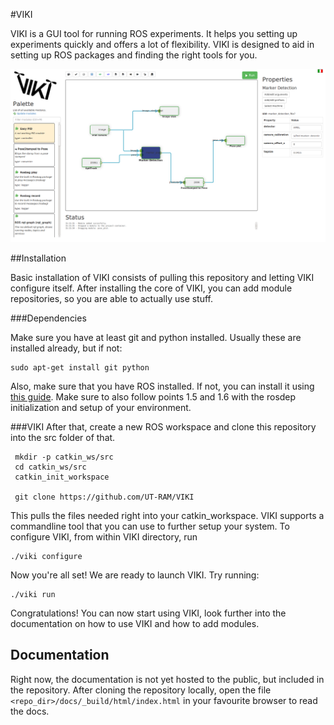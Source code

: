 <!-- VIKI_VERSION_INFO

END_VERSION_INFO -->
#VIKI

VIKI is a GUI tool for running ROS experiments. It helps you setting up experiments quickly and offers a lot of flexibility. 
VIKI is designed to aid in setting up ROS packages and finding the right tools for you. 
 
 ![viki_screenshot](/docs/viki_screenshot.png)
 
##Installation

Basic installation of VIKI consists of pulling this repository and letting VIKI configure itself. After installing the core of VIKI, 
you can add module repositories, so you are able to actually use stuff.

###Dependencies

Make sure you have at least git and python installed. Usually these are installed already, but if not:

    sudo apt-get install git python
    
Also, make sure that you have ROS installed. If not, you can install it using  [this guide](http://wiki.ros.org/jade/Installation/Ubuntu). 
Make sure to also follow points 1.5 and 1.6 with the rosdep initialization and setup of your environment. 

###VIKI
After that, create a new ROS workspace and clone this repository into the src folder of that.

     mkdir -p catkin_ws/src
     cd catkin_ws/src
     catkin_init_workspace
     
     git clone https://github.com/UT-RAM/VIKI
     
This pulls the files needed right into your catkin_workspace. VIKI supports a commandline tool that you can use
to further setup your system. To configure VIKI, from within VIKI directory, run 
    
    ./viki configure
    
Now you're all set! We are ready to launch VIKI. Try running:
    
    ./viki run
    
Congratulations! You can now start using VIKI, look further into the documentation on how to use VIKI and how to add modules.

## Documentation

Right now, the documentation is not yet hosted to the public, but included in the repository. After cloning the repository locally, open the file `` <repo_dir>/docs/_build/html/index.html `` in your favourite browser to read the docs.